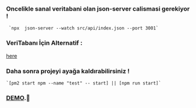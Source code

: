 ### Oncelikle sanal veritabani olan json-server calismasi gerekiyor !
     `npx  json-server --watch src/api/index.json --port 3001`


### VeriTabanı İçin Alternatif : 
[here](https://my-json-server.typicode.com/ckymn/json-server)

     
### Daha sonra projeyi ayağa kaldırabilirsiniz !

    `[pm2 start npm --name "test" -- start] || [npm run start]`
  

### [DEMO](https://fuji-3-776.netlify.app/).🎉
